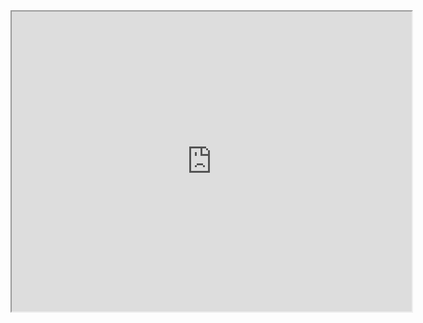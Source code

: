 


<iframe src="https://www.google.com/maps/d/u/0/embed?mid=1CAssela3kR3QPbu2NCYTm84eUCfIkdM&ehbc=2E312F" width="640" height="480"></iframe>
